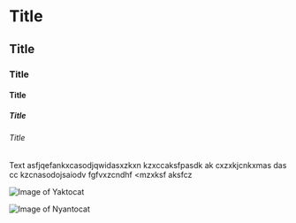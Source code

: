 # Title
## Title
### Title
#### Title
##### Title
###### Title
Text asfjqefankxcasodjqwidasxzkxn kzxccaksfpasdk ak cxzxkjcnkxmas das cc kzcnasodojsaiodv fgfvxzcndhf <mzxksf aksfcz


![Image of Yaktocat](https://octodex.github.com/images/yaktocat.png)

![Image of Nyantocat](https://octodex.github.com/images/nyantocat.gif)
